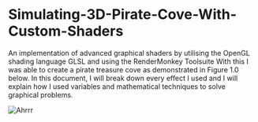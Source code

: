 # Simulating-3D-Pirate-Cove-With-Custom-Shaders
An implementation of advanced graphical shaders by utilising the OpenGL shading language GLSL and using the RenderMonkey Toolsuite
With this I was able to create a pirate treasure cove as demonstrated in Figure 1.0 below. In this document, I will break down every effect I used and I will explain how I used variables and mathematical techniques to solve graphical problems.

![Ahrrr](https://user-images.githubusercontent.com/44724871/165594066-4cb9943d-bfb6-4627-a434-74ea22687208.png)
